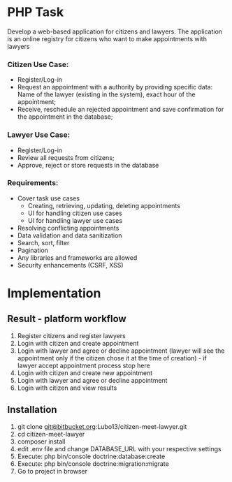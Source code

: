 # PHP Task
Develop a web-based application for citizens and lawyers.
The application is an online registry for citizens who want to make appointments with lawyers

### Citizen Use Case:

- Register/Log-in
- Request an appointment with a authority by providing specific data: Name of the lawyer (existing in the system),
exact hour of the appointment;
- Receive, reschedule an rejected appointment and save confirmation for the appointment in the database;

### Lawyer Use Case:

- Register/Log-in
- Review all requests from citizens;
- Approve, reject or store requests in the database

### Requirements:

- Cover task use cases
    - Creating, retrieving, updating, deleting appointments
    - UI for handling citizen use cases
    - UI for handling lawyer use cases
- Resolving conflicting appointments
- Data validation and data sanitization
- Search, sort, filter
- Pagination
- Any libraries and frameworks are allowed
- Security enhancements (CSRF, XSS)

# Implementation

## Result - platform workflow  
1. Register citizens and register lawyers
2. Login with citizen and create appointment
3. Login with lawyer and agree or decline appointment (lawyer will see the appointment only if the citizen chose it at the time of creation) - if lawyer accept appointment process stop here
4. Login with citizen and create new appointment 
5. Login with lawyer and agree or decline appointment 
6. Login with citizen and view results

## Installation
1. git clone git@bitbucket.org:Lubo13/citizen-meet-lawyer.git
2. cd citizen-meet-lawyer
3. composer install
4. edit .env file and change DATABASE_URL with your respective settings
5. Execute: php bin/console doctrine:database:create
6. Execute: php bin/console doctrine:migration:migrate
7. Go to project in browser